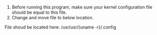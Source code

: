 1. Before running this program, make sure your kernel configuration file should be equal to this file. <br>
2. Change and move file to below location.

File shoud be located here: /usr/usr/{uname -r}/.config
